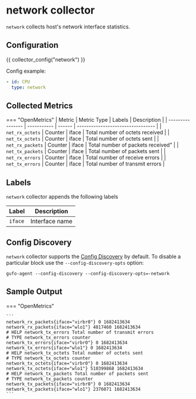 # network collector

`network` collects host's network interface statistics.

## Configuration

{{ collector_config("network") }}

Config example:

``` yaml
- id: CPU
  type: network
```

## Collected Metrics

=== "OpenMetrics"
  | Metric           | Metric Type | Labels | Description                       |
  | ---------------- | ----------- | ------ | --------------------------------- |
  | `net_rx_octets`  | Counter     | iface  | Total number of octets received   |
  | `net_tx_octets`  | Counter     | iface  | Total number of octets sent       |
  | `net_rx_packets` | Counter     | iface  | Total number of packets received" |
  | `net_tx_packets` | Counter     | iface  | Total number of packets sent      |
  | `net_rx_errors`  | Counter     | iface  | Total number of receive errors    |
  | `net_tx_errors`  | Counter     | iface  | Total number of transmit errors   |

## Labels

`network` collector appends the following labels

| Label   | Description    |
| ------- | -------------- |
| `iface` | Interface name |

## Config Discovery

`network` collector supports the [Config Discovery](../config_discovery.md) by default.
To disable a particular block use the `--config-discovery-opts` option:

``` shell
gufo-agent --config-discovery --config-discovery-opts=-network
```

## Sample Output

=== "OpenMetrics"

    ```
    network_rx_packets{iface="virbr0"} 0 1682413634
    network_rx_packets{iface="wlo1"} 4817460 1682413634
    # HELP network_tx_errors Total number of transmit errors
    # TYPE network_tx_errors counter
    network_tx_errors{iface="virbr0"} 0 1682413634
    network_tx_errors{iface="wlo1"} 0 1682413634
    # HELP network_tx_octets Total number of octets sent
    # TYPE network_tx_octets counter
    network_tx_octets{iface="virbr0"} 0 1682413634
    network_tx_octets{iface="wlo1"} 510399868 1682413634
    # HELP network_tx_packets Total number of packets sent
    # TYPE network_tx_packets counter
    network_tx_packets{iface="virbr0"} 0 1682413634
    network_tx_packets{iface="wlo1"} 2376071 1682413634
    ```